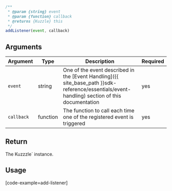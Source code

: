 ```javascript
/**
 * @param {string} event
 * @param {function} callback
 * @returns {Kuzzle} this
 */
addListener(event, callback)
```

## Arguments

| Argument | Type | Description | Required |
|--------|------|-------------|------------ |
| `event` | string | One of the event described in the [Event Handling]({{ site_base_path }}sdk-reference/essentials/event-handling) section of this documentation  | yes |
| `callback` | function | The function to call each time one of the registered event is triggered | yes |

## Return

The Kuzzzle` instance.

## Usage

[code-example=add-listener]
